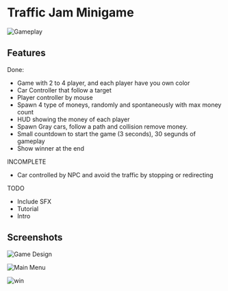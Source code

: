 # Traffic Jam Minigame

![Gameplay](https://github.com/Z3-Studio/Traffic-Jam-Minigame/assets/64444068/754b45c2-a94e-4238-9e3d-980276af6fbf)

## Features

Done:

- Game with 2 to 4 player, and each player have you own color
- Car Controller that follow a target
- Player controller by mouse
- Spawn 4 type of moneys, randomly and spontaneously with max money count
- HUD showing the money of each player
- Spawn Gray cars, follow a path and collision remove money. 
- Small countdown to start the game (3 seconds), 30 segunds of gameplay
- Show winner at the end

INCOMPLETE 

- Car controlled by NPC and avoid the traffic by stopping or redirecting

TODO
- Include SFX
- Tutorial
- Intro

## Screenshots

![Game Design](https://github.com/Z3-Studio/Traffic-Jam-Minigame/assets/64444068/de9dcf77-2bfd-4aa7-bd84-451bcc8454ed)

![Main Menu](https://github.com/Z3-Studio/Traffic-Jam-Minigame/assets/64444068/c3db1c33-d2c6-4804-aa44-e9f718ccc24d)

![win](https://github.com/Z3-Studio/Traffic-Jam-Minigame/assets/64444068/d4c3cbf6-1191-425a-b6a1-622e6a301ef2)
